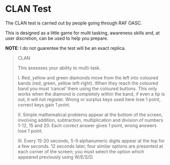 CLAN Test 
=========

The CLAN test is carried out by people going through RAF OASC. 

This is designed as a little game for multi tasking, awareness skills and, at user discretion, can be used to help you prepare. 

**NOTE**:
I do not guarentee the test will be an exact replica. 

> CLAN
> 
> This assesses your ability to multi-task.
> 
> I. Red, yellow and green diamonds move from the left into coloured bands (red, green, yellow left-right). When they reach the coloured band you must ‘cancel’ them using the coloured buttons. This only works when the diamond is completely within the band, if even a tip is out, it will not register. Wrong or surplus keys used here lose 1 point, correct keys gain 1 point.
> 
> II. Simple mathematical problems appear at the bottom of the screen, involving addition, subtraction, multiplication and division of numbers 1-12, 15 and 20.
Each correct answer gives 1 point, wrong answers lose 1 point.
> 
> III. Every 15-20 seconds, 5-9 alphanumeric digits appear at the top for a few seconds. 12 seconds later, four similar options are presented at each corner of the screen; you must select the option which appeared previously using W/E/S/D.
